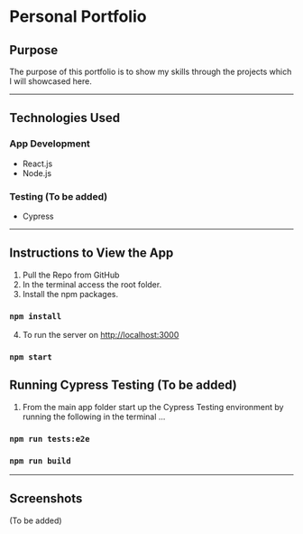 # Personal Portfolio

## Purpose

The purpose of this portfolio is to show my skills through the projects which I will showcased here.

---

## Technologies Used

### App Development

* React.js
* Node.js

### Testing (To be added)

* Cypress

---

## Instructions to View the App

1. Pull the Repo from GitHub
2. In the terminal access the root folder.
3. Install the npm packages.

### `npm install`

4. To run the server on  [http://localhost:3000](http://localhost:3000)

### `npm start`

## Running Cypress Testing (To be added)

1. From the main app folder start up the Cypress Testing environment by running the following in the terminal ...

### `npm run tests:e2e`

### `npm run build`

---

## Screenshots

(To be added)
